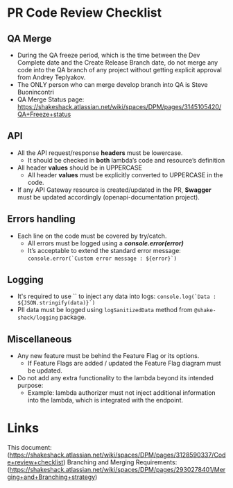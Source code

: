 # PR Code Review Checklist

## QA Merge
* During the QA freeze period, which is the time between the Dev Complete date and the Create Release Branch date, do not merge any code into the QA branch of any project without getting explicit approval from Andrey Teplyakov.
* The ONLY person who can merge develop branch into QA is Steve Buonincontri
* QA Merge Status page: https://shakeshack.atlassian.net/wiki/spaces/DPM/pages/3145105420/QA+Freeze+status

## API
* All the API request/response **headers** must be lowercase.
    * It should be checked in **both** lambda’s code and resource’s definition
* All header **values** should be in UPPERCASE
    * All header **values** must be explicitly converted to UPPERCASE in the code.
* If any API Gateway resource is created/updated in the PR, **Swagger** must be updated accordingly (openapi-documentation
  project).

## Errors handling
* Each line on the code must be covered by try/catch.
    * All errors must be logged using a **_console.error(error)_**
    * It’s acceptable to extend the standard error message:
      ``console.error(`Custom error message : ${error}`)``

## Logging
* It's required to use \`\` to inject any data into logs:
  ``console.log(`Data : ${JSON.stringify(data)}`)``
* PII data must be logged using `logSanitizedData` method from `@shake-shack/logging` package.

## Miscellaneous
* Any new feature must be behind the Feature Flag or its options.
    * If Feature Flags are added / updated the Feature Flag diagram must be updated.
* Do not add any extra functionality to the lambda beyond its intended purpose:
    * Example: lambda authorizer must not inject additional information into the lambda, which is integrated with the endpoint.

# Links
This document: (https://shakeshack.atlassian.net/wiki/spaces/DPM/pages/3128590337/Code+review+checklist)
Branching and Merging Requirements: (https://shakeshack.atlassian.net/wiki/spaces/DPM/pages/2930278401/Merging+and+Branching+strategy)